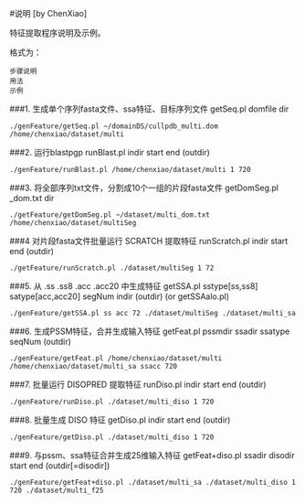 #说明
[by ChenXiao]

特征提取程序说明及示例。

格式为：

	步骤说明
	用法
	示例
	
###1. 生成单个序列fasta文件、ssa特征、目标序列文件
	getSeq.pl domfile dir
	
	./genFeature/getSeq.pl ~/domainDS/cullpdb_multi.dom /home/chenxiao/dataset/multi

###2. 运行blastpgp
	runBlast.pl indir start end (outdir)
	
	./genFeature/runBlast.pl /home/chenxiao/dataset/multi 1 720

###3. 将全部序列txt文件，分割成10个一组的片段fasta文件
	getDomSeg.pl _dom.txt dir
	
	./getFeature/getDomSeg.pl ~/dataset/multi_dom.txt /home/chenxiao/dataset/multiSeg

###4 对片段fasta文件批量运行 SCRATCH 提取特征
	runScratch.pl indir start end (outdir)
	
	./getFeature/runScratch.pl ./dataset/multiSeg 1 72

###5. 从 .ss .ss8 .acc .acc20 中生成特征
	getSSA.pl sstype[ss,ss8] satype[acc,acc20] segNum indir (outdir)
(or getSSAalo.pl)

	./genFeature/getSSA.pl ss acc 72 ./dataset/multiSeg ./dataset/multi_sa

###6. 生成PSSM特征，合并生成输入特征
	getFeat.pl pssmdir ssadir ssatype seqNum (outdir)
	
	./genFeature/getFeat.pl /home/chenxiao/dataset/multi /home/chenxiao/dataset/multi_sa ssacc 720

###7. 批量运行 DISOPRED 提取特征
	runDiso.pl indir start end (outdir)
	
	./genFeature/runDiso.pl ./dataset/multi_diso 1 720

###8. 批量生成 DISO 特征
	getDiso.pl indir start end (outdir)

	./genFeature/getDiso.pl ./dataset/multi_diso 1 720

###9. 与pssm、ssa特征合并生成25维输入特征
	getFeat+diso.pl ssadir disodir start end (outdir[=disodir])
	
	./genFeature/getFeat+diso.pl ./dataset/multi_sa ./dataset/multi_diso 1 720 ./dataset/multi_f25	
